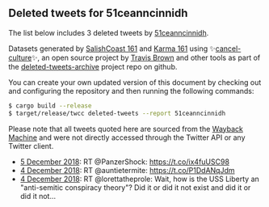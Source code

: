 ## Deleted tweets for 51ceanncinnidh

The list below includes 3 deleted tweets by
[51ceanncinnidh](https://twitter.com/51ceanncinnidh).

Datasets generated by [SalishCoast 161](https://twitter.com/SalishCoastA) and [Karma 161](https://twitter.com/KarmaOneSixOne)
using ✨[cancel-culture](https://github.com/travisbrown/cancel-culture)✨, an open source project by [Travis Brown](https://twitter.com/travisbrown) 
and other tools as part of the [deleted-tweets-archive](https://github.com/salcoast/deleted-tweets-archive/) project repo on github.

You can create your own updated version of this document by checking out and configuring the
repository and then running the following commands:

```bash
$ cargo build --release
$ target/release/twcc deleted-tweets --report 51ceanncinnidh
```

Please note that all tweets quoted here are sourced from the
[Wayback Machine](https://web.archive.org) and were not directly accessed through the Twitter API or
any Twitter client.

* [ 5 December 2018](https://web.archive.org/web/20181205002331/https://twitter.com/51CeannCinnidh/status/1070111389656604672): RT @PanzerShock: https://t.co/ix4fuUSC98
* [ 4 December 2018](https://web.archive.org/web/20181204170734/https://twitter.com/51CeannCinnidh/status/1070001679251066880): RT @auntietermite: https://t.co/P1DdANqJdm
* [ 4 December 2018](https://web.archive.org/web/20181204165700/https://twitter.com/51CeannCinnidh/status/1069999020079083520): RT @lorettatheprole: Wait, how is the USS Liberty an "anti-semitic conspiracy theory"? Did it or did it not exist and did it or did it not…
